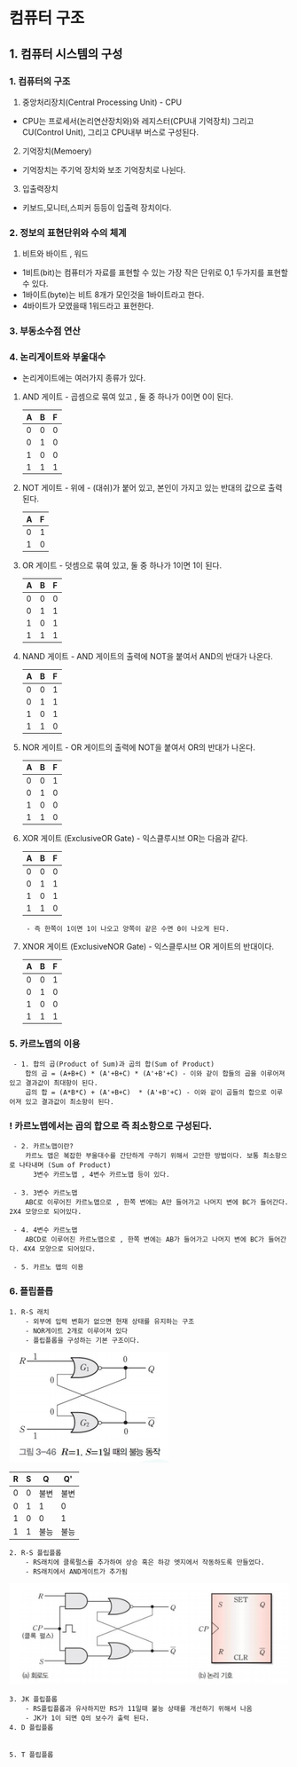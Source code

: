 # 컴퓨터 구조 

## 1. 컴퓨터 시스템의 구성

### 1. 컴퓨터의 구조 
 1. 중앙처리장치(Central Processing Unit) - CPU <br/>
  - CPU는 프로세서(논리연산장치와)와 레지스터(CPU내 기억장치) 그리고 CU(Control Unit), 그리고 CPU내부 버스로 구성된다.   
 2. 기억장치(Memoery)   
  - 기억장치는 주기억 장치와 보조 기억장치로 나뉜다.
 3. 입출력장치    
  - 키보드,모니터,스피커 등등이 입출력 장치이다.
 
 
### 2. 정보의 표현단위와 수의 체계
 1. 비트와 바이트 , 워드<br/>
  - 1비트(bit)는 컴퓨터가 자료를 표현할 수 있는 가장 작은 단위로 0,1 두가지를 표현할 수 있다.
  - 1바이트(byte)는 비트 8개가 모인것을 1바이트라고 한다.
  - 4바이트가 모였을때 1워드라고 표현한다.
  
  
### 3. 부동소수점 연산 
 

### 4. 논리게이트와 부울대수
 - 논리게이트에는 여러가지 종류가 있다.

1. AND 게이트 - 곱셈으로 묶여 있고 , 둘 중 하나가 0이면 0이 된다.
    
    |A|B|F|       
    |---|---|---|
    |0|0|0|
    |0|1|0|
    |1|0|0|
    |1|1|1|
        
2. NOT 게이트 - 위에 - (대쉬)가 붙어 있고, 본인이 가지고 있는 반대의 값으로 출력된다.   
   
    |A|F|       
    |---|---|
    |0|1|
    |1|0|   
   
3. OR 게이트 -  덧셈으로 묶여 있고, 둘 중 하나가 1이면 1이 된다.
    
    |A|B|F|       
    |---|---|---|
    |0|0|0|
    |0|1|1|
    |1|0|1|
    |1|1|1|

4. NAND 게이트 - AND 게이트의 출력에 NOT을 붙여서 AND의 반대가 나온다.
   
    |A|B|F|       
    |---|---|---|
    |0|0|1|
    |0|1|1|
    |1|0|1|
    |1|1|0|
   
5. NOR 게이트 - OR 게이트의 출력에 NOT을 붙여서 OR의 반대가 나온다.
    
    |A|B|F|       
    |---|---|---|
    |0|0|1|
    |0|1|0|
    |1|0|0|
    |1|1|0|
 
  
6. XOR 게이트 (ExclusiveOR Gate) - 익스클루시브 OR는 다음과 같다.    
        
    |A|B|F|       
    |---|---|---|
    |0|0|0|
    |0|1|1|
    |1|0|1|
    |1|1|0|
        - 즉 한쪽이 1이면 1이 나오고 양쪽이 같은 수면 0이 나오게 된다.
    

7. XNOR 게이트 (ExclusiveNOR Gate) - 익스클루시브 OR 게이트의 반대이다.

    |A|B|F|       
    |---|---|---|
    |0|0|1|
    |0|1|0|
    |1|0|0|
    |1|1|1|

### 5. 카르노맵의 이용

     - 1. 합의 곱(Product of Sum)과 곱의 합(Sum of Product)   
        합의 곱 = (A+B+C) * (A'+B+C) * (A'+B'+C) - 이와 같이 합들의 곱을 이루어져 있고 결과값이 최대항이 된다.   
        곱의 합 = (A*B*C) + (A'+B+C)  * (A'+B'+C) - 이와 같이 곱들의 합으로 이루어져 있고 결과값이 최소항이 된다.
          
### ! 카르노맵에서는 곱의 합으로 즉 최소항으로 구성된다.

     - 2. 카르노맵이란?   
        카르노 맵은 복잡한 부울대수를 간단하게 구하기 위해서 고안한 방법이다. 보통 최소항으로 나타내며 (Sum of Product)       
          3변수 카르노맵 , 4변수 카르노맵 등이 있다.
          
     - 3. 3변수 카르노맵    
        ABC로 이루어진 카르노맵으로 , 한쪽 변에는 A만 들어가고 나머지 변에 BC가 들어간다. 2X4 모양으로 되어있다.   
          
     - 4. 4변수 카르노맵   
        ABCD로 이루어진 카르노맵으로 , 한쪽 변에는 AB가 들어가고 나머지 변에 BC가 들어간다. 4X4 모양으로 되어있다.
          
     - 5. 카르노 맵의 이용 
        

### 6. 플립플롭
    
    1. R-S 래치 
        - 외부에 입력 변화가 없으면 현재 상태를 유지하는 구조
        - NOR게이트 2개로 이루어져 있다
        - 플립플롭을 구성하는 기본 구조이다.

![img.png](img.png)

|R|S|Q|Q'|       
|---|---|---|---|
|0|0|불변|불변|
|0|1|1|0|
|1|0|0|1|
|1|1|불능|불능|


    2. R-S 플립플롭    
        - RS래치에 클록펄스를 추가하여 상승 혹은 하강 엣지에서 작동하도록 만들었다. 
        - RS래치에서 AND게이트가 추가됨
![img_1.png](img_1.png)

    3. JK 플립플롭
        - RS플립플롭과 유사하지만 RS가 11일때 불능 상태를 개선하기 위해서 나옴
        - JK가 1이 되면 Q의 보수가 출력 된다.
    4. D 플립플롭 
        
    
    5. T 플립플롭